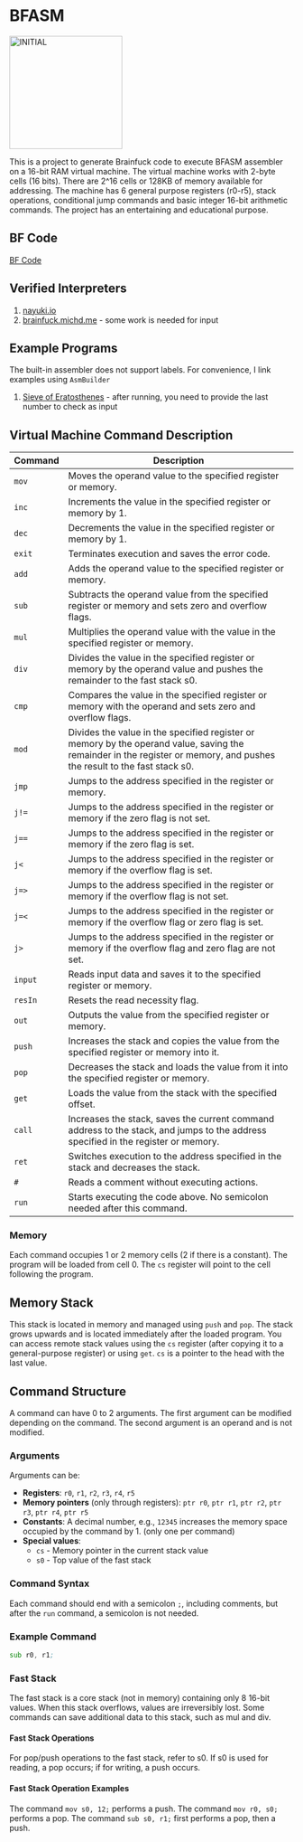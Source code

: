 # BFASM

<img src="https://github.com/user-attachments/assets/a4c9a7e7-d7ab-4ee1-878a-05be4c025ab0" alt="INITIAL" width="200"/>

This is a project to generate Brainfuck code to execute BFASM assembler on a 16-bit RAM virtual machine. The virtual machine works with 2-byte cells (16 bits). There are 2^16 cells or 128KB of memory available for addressing. The machine has 6 general purpose registers (r0-r5), stack operations, conditional jump commands and basic integer 16-bit arithmetic commands. The project has an entertaining and educational purpose.

## BF Code

[BF Code](Sources/Products/result.bf)

## Verified Interpreters

1. [nayuki.io](https://www.nayuki.io/page/brainfuck-interpreter-javascript)
2. [brainfuck.michd.me](https://brainfuck.michd.me/) - some work is needed for input

## Example Programs

The built-in assembler does not support labels. For convenience, I link examples using `AsmBuilder`

1. [Sieve of Eratosthenes](Sources/AsmBuilder/example/SieveOfEratosthenes.bfasm) - after running, you need to provide the last number to check as input

## Virtual Machine Command Description

| Command  | Description                                                                                  |
|----------|---------------------------------------------------------------------------------------------|
| `mov`    | Moves the operand value to the specified register or memory.                                |
| `inc`    | Increments the value in the specified register or memory by 1.                              |
| `dec`    | Decrements the value in the specified register or memory by 1.                              |
| `exit`   | Terminates execution and saves the error code.                                              |
| `add`    | Adds the operand value to the specified register or memory.                                 |
| `sub`    | Subtracts the operand value from the specified register or memory and sets zero and overflow flags. |
| `mul`    | Multiplies the operand value with the value in the specified register or memory.            |
| `div`    | Divides the value in the specified register or memory by the operand value and pushes the remainder to the fast stack s0. |
| `cmp`    | Compares the value in the specified register or memory with the operand and sets zero and overflow flags. |
| `mod`    | Divides the value in the specified register or memory by the operand value, saving the remainder in the register or memory, and pushes the result to the fast stack s0. |
| `jmp`    | Jumps to the address specified in the register or memory.                                   |
| `j!=`    | Jumps to the address specified in the register or memory if the zero flag is not set.       |
| `j==`    | Jumps to the address specified in the register or memory if the zero flag is set.           |
| `j<`     | Jumps to the address specified in the register or memory if the overflow flag is set.       |
| `j=>`    | Jumps to the address specified in the register or memory if the overflow flag is not set.   |
| `j=<`    | Jumps to the address specified in the register or memory if the overflow flag or zero flag is set. |
| `j>`     | Jumps to the address specified in the register or memory if the overflow flag and zero flag are not set. |
| `input`  | Reads input data and saves it to the specified register or memory.                          |
| `resIn`  | Resets the read necessity flag.                                                             |
| `out`    | Outputs the value from the specified register or memory.                                    |
| `push`   | Increases the stack and copies the value from the specified register or memory into it.     |
| `pop`    | Decreases the stack and loads the value from it into the specified register or memory.      |
| `get`    | Loads the value from the stack with the specified offset.                                   |
| `call`   | Increases the stack, saves the current command address to the stack, and jumps to the address specified in the register or memory. |
| `ret`    | Switches execution to the address specified in the stack and decreases the stack.           |
| `#`      | Reads a comment without executing actions.                                                  |
| `run`    | Starts executing the code above. No semicolon needed after this command.                    |

### Memory

Each command occupies 1 or 2 memory cells (2 if there is a constant). The program will be loaded from cell 0. The `cs` register will point to the cell following the program.

## Memory Stack

This stack is located in memory and managed using `push` and `pop`. The stack grows upwards and is located immediately after the loaded program. You can access remote stack values using the `cs` register (after copying it to a general-purpose register) or using `get`. `cs` is a pointer to the head with the last value.

## Command Structure

A command can have 0 to 2 arguments. The first argument can be modified depending on the command. The second argument is an operand and is not modified.

### Arguments

Arguments can be:

- **Registers**: `r0`, `r1`, `r2`, `r3`, `r4`, `r5`
- **Memory pointers** (only through registers): `ptr r0`, `ptr r1`, `ptr r2`, `ptr r3`, `ptr r4`, `ptr r5`
- **Constants**: A decimal number, e.g., `12345` increases the memory space occupied by the command by 1. (only one per command)
- **Special values**:
  - `cs` - Memory pointer in the current stack value
  - `s0` - Top value of the fast stack

### Command Syntax

Each command should end with a semicolon `;`, including comments, but after the `run` command, a semicolon is not needed.

### Example Command

```asm
sub r0, r1;
```
### Fast Stack
The fast stack is a core stack (not in memory) containing only 8 16-bit values. When this stack overflows, values are irreversibly lost. Some commands can save additional data to this stack, such as mul and div.

#### Fast Stack Operations
For pop/push operations to the fast stack, refer to s0. If s0 is used for reading, a pop occurs; if for writing, a push occurs.

#### Fast Stack Operation Examples
The command `mov s0, 12;` performs a push.
The command `mov r0, s0;` performs a pop.
The command `sub s0, r1;` first performs a pop, then a push.
